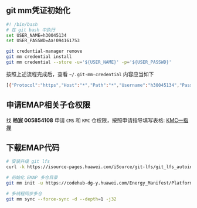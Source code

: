 ## git mm凭证初始化

```bash
#! /bin/bash
# 在 git bash 中执行
set USER_NAME=h30045134
set USER_PASSWD=Aa!094161753

git credential-manager remove
git mm credential install
git mm credential --store -u='${USER_NAME}' -p='${USER_PASSWD}'
```

按照上述流程完成后，查看 `~/.git-mm-credential` 内容应当如下

```bash
[{"Protocol":"https","Host":"*","Path":"*","Username":"h30045134","Password":"QWElMjEwOTQxNjE3NTM="}]
```

## 申请EMAP相关子仓权限

找 **杨宸 005854108** 申请 `CMS` 和 `KMC` 仓权限，按照申请指导填写表格: [KMC一指禅](http://3ms.huawei.com/hi/group/3862259/wiki_6662430.html)

## 下载EMAP代码

```bash
# 安装升级 git lfs
curl -k https://isource-pages.huawei.com/iSource/git-lfs/git_lfs_autoinstall.sh -o git_lfs_autoinstall.sh && sh git_lfs_autoinstall.sh

# 初始化 EMAP 多仓目录
git mm init -u https://codehub-dg-y.huawei.com/Energy_Manifest/Platform/Platform_Component_Manifest.git -b master -m dependency.xml -g emap,emap_ai,emap_undefine,emap_test,emap_tools

# 多线程同步多仓
git mm sync --force-sync -d --depth=1 -j32
```
